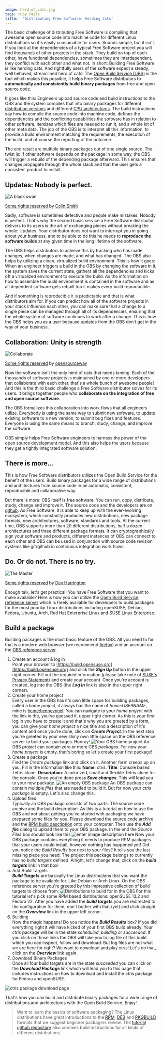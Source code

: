 ```yaml
---
image: herd_of_cats.jpg
tags: ruby rails
title:	'Distributing Free Software: Herding Cats'
---
```


The basic challenge of distributing Free Software is compiling that awesome open source code into machine code for different Linux distributions so it's easily consumable for users. Sounds simple, but it isn't. If you look at the dependencies of a typical Free Software project you will find thousands of other projects in the stack. They build on top of each other, have functional dependencies, sometimes they are interdependent, they conflict with each other and what not. In short: Building Free Software is like herding cats. And rightfully users of the software expect a steady, well behaved, streamlined herd of cats! The [Open Build Service (OBS)](http://openbuildservice.org) is the tool which makes this possible, it helps Free Software distributors to **automatically and consistently build binary packages** from free and open source code.

It goes like this: Engineers upload source code and build instructions to the OBS and the system compiles that into binary packages for different [distribution versions](https://en.wikipedia.org/wiki/Linux_distribution) and different [CPU architectures](https://en.wikipedia.org/wiki/Computer_architecture). The build instructions say how to compile the source code into machine code, defines the dependencies and the conflicting capabilities the software has in relation to other software, itemizes which files are needed to run it, and a whole lot of other meta data. The job of the OBS is to interpret all this information, to provide a build environment matching the requirements, the execution of the build, and of course the reporting of the outcome.

The end result are multiple binary packages out of one single source. The twist is: If other software depends on the package in some way, the OBS will trigger a rebuild of the depending package afterward. This ensures that changes propagate through the whole stack and that the user gets a consistent product to install.

## Updates: Nobody is perfect.
![A black swan](http://s0.geograph.org.uk/geophotos/02/77/15/2771576_8cf659ce.jpg)

[Some rights reserved](http://creativecommons.org/licenses/by-sa/2.0/ "Attribution-ShareAlike License") by [Colin Smith](http://www.geograph.org.uk/profile/3972)

Sadly, software is sometimes defective and people make mistakes.  Nobody is perfect.  That's why the second basic service a Free Software distributor delivers to its users is the art of exchanging pieces without breaking the whole: Updates. Your distributor does not want to interrupt you in going about your business, and to be able to do this he needs to **reproduce the software builds** at any given time in the long lifetime of the software.

The OBS helps distributors to achieve this by tracking who has made changes, when changes are made, and what has changed. The OBS also helps by utilizing a clean, virtualized build environment. This is how it goes: When an engineer triggers a build in the OBS by changing the software in it, the system saves the current state, gathers all the dependencies and kicks off a virtualized environment to execute the build. As the information on how to assemble the build environment is contained in the software and as all dependent software gets rebuilt too it makes every build reproducible.

And if something is reproducible it is predictable and that is what distributors aim for. If you can predict how all of the software projects in your stack influence each other, you can make sure that a change to a single piece can be managed through all of its dependencies, ensuring that the whole system of software continues to work after a change. This is how the OBS helps you as a user because updates from the OBS don't get in the way of your business.

## Collaboration: Unity is strength
![Collaborate](https://farm4.staticflickr.com/3328/5755219051_31e445fdd5_o.png)

[Some rights reserved](http://creativecommons.org/licenses/by-sa/2.0/ "Attribution-ShareAlike License") by [opensourceway](https://secure.flickr.com/photos/opensourceway/)

Now the software isn't the only herd of cats that needs taming. Each of the thousands of software projects is maintained by one or more developers that collaborate with each other, that's a whole bunch of awesome people! And this is the third basic challenge a Free Software distributor solves for its users. It brings together people who **collaborate on the integration of free and open source software**.

The OBS formalizes this collaboration into work flows that all engineers utilize. Everybody is using the same way to submit new software, to update existing software to a new version, to submit bug fixes and features. Everyone is using the same means to branch, study, change, and improve the software.

OBS simply helps Free Software engineers to harness the power of the open source development model. And this also helps the users because they get a tightly integrated software solution.

## There is more...
This is how Free Software distributors utilizes the Open Build Service for the benefit of the users: Build binary packages for a wide range of distributions and architectures from source code in an automatic, consistent, reproducible and collaborative way.

But there is more: OBS itself is free software. You can run, copy, distribute, study, change and improve it. The source code and the developers are on [github](https://github.com/openSUSE/open-build-service). As Free Software, it is able to keep up with the ever-evolving ecosystem, which constantly produces new distributions, new package formats, new architectures, software, standards and tools. At the current time, OBS supports more than 20 different distributions, half a dozen architectures and three different package formats. It can cryptographically sign your software and products, different instances of OBS can connect to each other and OBS can be used in conjunction with source code revision systems like git/github in continuous integration work flows.

## Do. Or do not. There is no try.

![The Master](https://farm3.staticflickr.com/2375/2797865377_eae687f4c4_o_d.jpg)

[Some rights reserved](https://creativecommons.org/licenses/by/2.0/ "Attribution 2.0 Generic License") by [Dov Harrington](https://www.flickr.com/photos/idovermani/)

Enough talk, let's get practical! You have Free Software that you want to make available? Here is how you can utilize the [Open Build Service reference server](https://build.opensuse.org/) which is freely available for developers to build packages for the most popular Linux distributions including openSUSE, Debian, Fedora, Ubuntu, Arch, Red Hat Enterprise Linux and SUSE Linux Enterprise.

## Build a package
Building packages is the most basic feature of the OBS. All you need to for that is a modern web browser (we recommend [firefox](http://getfirefox.com)) and an account on the [OBS reference server](https://build.opensuse.org/).

1. Create an account & log in<br>
Point your browser to [https://build.opensuse.org](https://build.opensuse.org) and click the ***Sign Up*** button in the upper right corner. Fill out the required information (please take note of [SUSE's Privacy Statement](https://www.suse.com/company/policies/privacy/)) and create your account. Once you're account is created, log into the OBS (the ***Log In*** link is also in the upper right corner).
2. Create your home project<br>
Every user in the OBS has it's own little space for building packages, called a *home project*, it always has the name of *home:USERNAME*, mine is [home:hennevogel](https://build.opensuse.org/project/show/home:hennevogel). You can navigate to your *home project* with the link in the, you've guessed it, upper right corner. As this is your first log in you have to create it and that's why you are greeted by a form, you can give your *home project* a nice title and a description of it's content and once you're done, click on ***Create Project***. In the next step you're greeted by your new shiny own little space on the OBS reference server to build your packages. Hooray!
![Your OBS home project](https://raw.githubusercontent.com/hennevogel/obs-tutorial/screenshots/02.home-project.png)
An OBS *project* can contain zero or more OBS *packages*. For now your *home project* is empty, that's boring so let's create your first package!
3. Create a package<br>
Find the *Create package* link and click on it. Another form creeps up on you. Fill in the information like this: **Name**: ctris. **Title**: Console based Tetris clone. **Description**: A colorized, small and flexible Tetris clone for the console. Once you're done press ***Save changes***. This will lead you to your new package.
![An empty OBS package](https://raw.githubusercontent.com/hennevogel/obs-tutorial/screenshots/04.empty_package.png)
An OBS package can contain multiple *files* that are needed to build it. But for now your *ctris package* is empty. Let's also change this.
4. Upload files<br>
Typically an OBS *package* consists of two parts: The source code archive and the build description. As this is a tutorial on how to use the OBS and not about getting you've started with packaging we have prepared some files for you. Please download the [source code archive](http://www.hackl.dhs.org/data/download/download.php?file=ctris-0.42.tar.bz2) and the [RPM build description](https://raw.githubusercontent.com/hennevogel/obs-tutorial/master/ctris.spec) onto your computer. Then use the ***Add file*** dialog to upload them to your OBS package. In the end the *Source Files* box should look like this
![enter image description here](https://raw.githubusercontent.com/hennevogel/obs-tutorial/screenshots/05.filled_package.png)
Now your OBS package contains everything it needs to produce RPM packages that your users could install, however nothing has happened yet! Did you notice the *Build Results* box next to your files? It tells you the last missing piece you need: The project this package belongs to currently has no *build targets* defined. Alright, let's change that, click on the ***build targets*** link in that box!
5. Add Build Targets<br>
***Build Targets*** are basically the Linux distributions that you want the package to be available for. Like Debian or Arch Linux. On the OBS reference server you're greeted by this impressive collection of build targets to choose from:
![Distributions to build for in the OBS](https://raw.githubusercontent.com/hennevogel/obs-tutorial/screenshots/06.add_build_target.png)
For this tutorial let's pick some RPM based distributions: openSUSE 13.2 and Fedora 22. After you have added the ***build targets*** you are redirected to the configuration for them, don't bother with that (yet) and click straight on the ***Overview*** link in the upper left corner.
6. Building<br>
Now the magic happens! Do you notice the ***Build Results*** box? If you did everything right it will have kicked of your first OBS build already. Your *ctris* package will be in the state *scheduled*, *building* or *succeeded*. If you click on those links the OBS will take you to log file of this build which you can inspect, follow and download. But log files are not what we are here for right? We want to download and play *ctris*! Let's do that, click on the ***Overview*** link again.
7. Download Binary Packages<br>
Once all four build targets are in the state *succeeded* you can click on the ***Download Package*** link which will lead you to this page that includes instructions on how to download and install the ctris package for Fedora and openSUSE.

![ctris package download page](https://raw.githubusercontent.com/hennevogel/obs-tutorial/screenshots/07.download_package.png)

That's how you can build and distribute binary packages for a wide range of distributions and architectures with the Open Build Service. Enjoy!

> Want to learn the basics of software packaging? The Linux distributions have great introductions to the [RPM](http://fedoraproject.org/wiki/How_to_create_an_RPM_package), [DEB](https://wiki.debian.org/IntroDebianPackaging) and [PKGBUILD ](https://wiki.archlinux.org/index.php/Creating_packages) formats that we suggest beginner packagers review. The [tutorial github repository](https://github.com/hennevogel/obs-tutorial) also contains build instructions for all kinds of different distributions.
